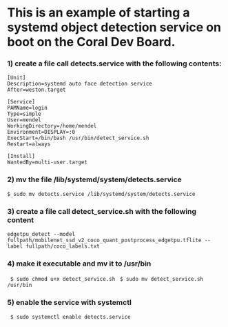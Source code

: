 # This is an example of starting a systemd object detection service on boot on the Coral Dev Board.



### 1) create a file call detects.service with the following contents:

```
[Unit]
Description=systemd auto face detection service
After=weston.target

[Service]
PAMName=login
Type=simple
User=mendel
WorkingDirectory=/home/mendel
Environment=DISPLAY=:0
ExecStart=/bin/bash /usr/bin/detect_service.sh
Restart=always

[Install]
WantedBy=multi-user.target
```

### 2) mv the file /lib/systemd/system/detects.service

```$ sudo mv detects.service /lib/systemd/system/detects.service```

### 3) create a file call detect_service.sh with the following content

```edgetpu_detect --model fullpath/mobilenet_ssd_v2_coco_quant_postprocess_edgetpu.tflite --label fullpath/coco_labels.txt```

### 4) make it executable and mv it to /usr/bin

``` $ sudo chmod u+x detect_service.sh```
``` $ sudo mv detect_service.sh /usr/bin```

### 5) enable the service with systemctl

``` $ sudo systemctl enable detects.service```
